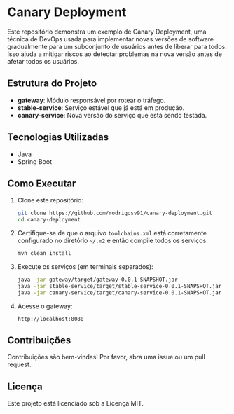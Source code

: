 # Canary Deployment

Este repositório demonstra um exemplo de Canary Deployment, uma técnica de DevOps usada para implementar novas versões de software gradualmente para um subconjunto de usuários antes de liberar para todos. Isso ajuda a mitigar riscos ao detectar problemas na nova versão antes de afetar todos os usuários.

## Estrutura do Projeto

- **gateway**: Módulo responsável por rotear o tráfego.
- **stable-service**: Serviço estável que já está em produção.
- **canary-service**: Nova versão do serviço que está sendo testada.

## Tecnologias Utilizadas

- Java
- Spring Boot

## Como Executar

1. Clone este repositório:
    ```bash
    git clone https://github.com/rodrigosv91/canary-deployment.git
    cd canary-deployment
    ```

2. Certifique-se de que o arquivo `toolchains.xml` está corretamente configurado no diretório `~/.m2` e então compile todos os serviços:
    ```bash
    mvn clean install
    ```

3. Execute os serviços (em terminais separados):
    ```bash
    java -jar gateway/target/gateway-0.0.1-SNAPSHOT.jar
    java -jar stable-service/target/stable-service-0.0.1-SNAPSHOT.jar
    java -jar canary-service/target/canary-service-0.0.1-SNAPSHOT.jar
    ```

4. Acesse o gateway:
    ```
    http://localhost:8080
    ```

## Contribuições

Contribuições são bem-vindas! Por favor, abra uma issue ou um pull request.

## Licença

Este projeto está licenciado sob a Licença MIT.
